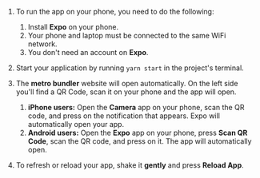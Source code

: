 1. To run the app on your phone, you need to do the following:

   1. Install **Expo** on your phone.
   2. Your phone and laptop must be connected to the same WiFi network.
   3. You don't need an account on **Expo**.

2. Start your application by running `yarn start` in the project's terminal.

3. The **metro bundler** website will open automatically. On the left side you'll find a QR Code, scan it on your phone and the app will open.

   1. **iPhone users:** Open the **Camera** app on your phone, scan the QR code, and press on the notification that appears. Expo will automatically open your app.
   2. **Android users:** Open the **Expo** app on your phone, press **Scan QR Code**, scan the QR code, and press on it. The app will automatically open.

4. To refresh or reload your app, shake it **gently** and press **Reload App**.
